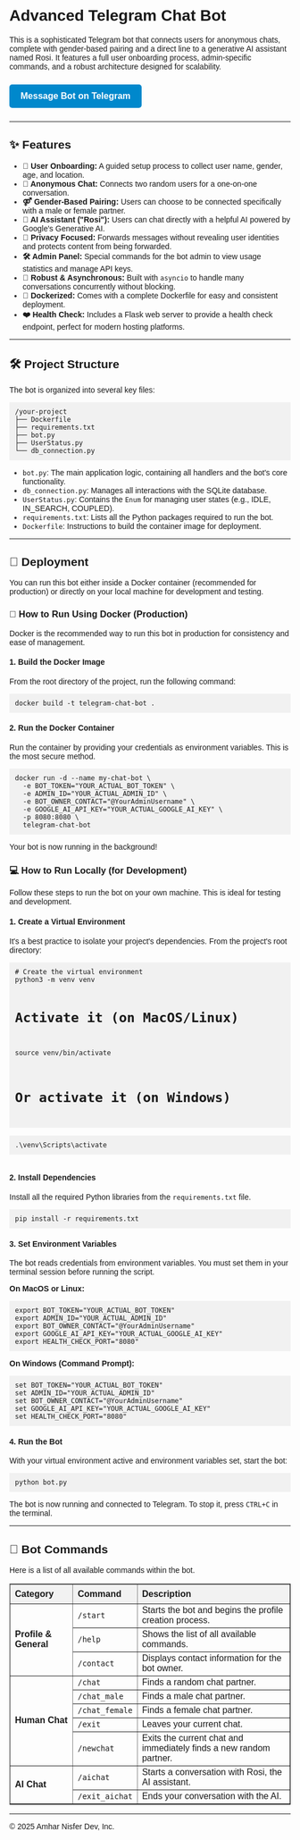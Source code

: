 <!DOCTYPE html>
<html>
<body style="font-family: sans-serif;">
<h1>Advanced Telegram Chat Bot</h1>
<p>This is a sophisticated Telegram bot that connects users for anonymous chats, complete with gender-based pairing and a direct line to a generative AI assistant named Rosi. It features a full user onboarding process, admin-specific commands, and a robust architecture designed for scalability.</p>
<a href="https://t.me/aharchatbot" target="_blank" style="display: inline-block; background-color: #0088cc; color: #ffffff; padding: 12px 20px; margin: 10px 0; text-align: center; text-decoration: none; font-size: 16px; border-radius: 5px; font-weight: bold;">Message Bot on Telegram</a>
<hr>
<h2>✨ Features</h2>
<ul>
<li><strong>👤 User Onboarding:</strong> A guided setup process to collect user name, gender, age, and location.</li>
<li><strong>💬 Anonymous Chat:</strong> Connects two random users for a one-on-one conversation.</li>
<li><strong>⚤ Gender-Based Pairing:</strong> Users can choose to be connected specifically with a male or female partner.</li>
<li><strong>🤖 AI Assistant ("Rosi"):</strong> Users can chat directly with a helpful AI powered by Google's Generative AI.</li>
<li><strong>🔐 Privacy Focused:</strong> Forwards messages without revealing user identities and protects content from being forwarded.</li>
<li><strong>🛠️ Admin Panel:</strong> Special commands for the bot admin to view usage statistics and manage API keys.</li>
<li><strong>🚀 Robust & Asynchronous:</strong> Built with <code>asyncio</code> to handle many conversations concurrently without blocking.</li>
<li><strong>🐳 Dockerized:</strong> Comes with a complete Dockerfile for easy and consistent deployment.</li>
<li><strong>❤️ Health Check:</strong> Includes a Flask web server to provide a health check endpoint, perfect for modern hosting platforms.</li>
</ul>
<hr>
<h2>🛠️ Project Structure</h2>
<p>The bot is organized into several key files:</p>
<pre><code style="background-color: #f1f1f1; display: block; padding: 10px;">/your-project
├── Dockerfile
├── requirements.txt
├── bot.py
├── UserStatus.py
└── db_connection.py
</code></pre>
<ul>
<li><code>bot.py</code>: The main application logic, containing all handlers and the bot's core functionality.</li>
<li><code>db_connection.py</code>: Manages all interactions with the SQLite database.</li>
<li><code>UserStatus.py</code>: Contains the <code>Enum</code> for managing user states (e.g., IDLE, IN_SEARCH, COUPLED).</li>
<li><code>requirements.txt</code>: Lists all the Python packages required to run the bot.</li>
<li><code>Dockerfile</code>: Instructions to build the container image for deployment.</li>
</ul>
<hr>
<h2>🚀 Deployment</h2>
<p>You can run this bot either inside a Docker container (recommended for production) or directly on your local machine for development and testing.</p>

<h3><strong>🐳 How to Run Using Docker (Production)</strong></h3>
<p>Docker is the recommended way to run this bot in production for consistency and ease of management.</p>
<h4><strong>1. Build the Docker Image</strong></h4>
<p>From the root directory of the project, run the following command:</p>
<pre><code style="background-color: #f1f1f1; display: block; padding: 10px;">docker build -t telegram-chat-bot .</code></pre>
<h4><strong>2. Run the Docker Container</strong></h4>
<p>Run the container by providing your credentials as environment variables. This is the most secure method.</p>
<pre><code style="background-color: #f1f1f1; display: block; padding: 10px;">docker run -d --name my-chat-bot \
  -e BOT_TOKEN="YOUR_ACTUAL_BOT_TOKEN" \
  -e ADMIN_ID="YOUR_ACTUAL_ADMIN_ID" \
  -e BOT_OWNER_CONTACT="@YourAdminUsername" \
  -e GOOGLE_AI_API_KEY="YOUR_ACTUAL_GOOGLE_AI_KEY" \
  -p 8080:8080 \
  telegram-chat-bot
</code></pre>
<p>Your bot is now running in the background!</p>

<h3><strong>💻 How to Run Locally (for Development)</strong></h3>
<p>Follow these steps to run the bot on your own machine. This is ideal for testing and development.</p>
<h4><strong>1. Create a Virtual Environment</strong></h4>
<p>It's a best practice to isolate your project's dependencies. From the project's root directory:</p>
<pre><code style="background-color: #f1f1f1; display: block; padding: 10px;"># Create the virtual environment
python3 -m venv venv

# Activate it (on MacOS/Linux)
source venv/bin/activate

# Or activate it (on Windows)
.\\venv\\Scripts\\activate
</code></pre>
<h4><strong>2. Install Dependencies</strong></h4>
<p>Install all the required Python libraries from the <code>requirements.txt</code> file.</p>
<pre><code style="background-color: #f1f1f1; display: block; padding: 10px;">pip install -r requirements.txt
</code></pre>
<h4><strong>3. Set Environment Variables</strong></h4>
<p>The bot reads credentials from environment variables. You must set them in your terminal session before running the script.</p>
<p><strong>On MacOS or Linux:</strong></p>
<pre><code style="background-color: #f1f1f1; display: block; padding: 10px;">export BOT_TOKEN="YOUR_ACTUAL_BOT_TOKEN"
export ADMIN_ID="YOUR_ACTUAL_ADMIN_ID"
export BOT_OWNER_CONTACT="@YourAdminUsername"
export GOOGLE_AI_API_KEY="YOUR_ACTUAL_GOOGLE_AI_KEY"
export HEALTH_CHECK_PORT="8080"
</code></pre>
<p><strong>On Windows (Command Prompt):</strong></p>
<pre><code style="background-color: #f1f1f1; display: block; padding: 10px;">set BOT_TOKEN="YOUR_ACTUAL_BOT_TOKEN"
set ADMIN_ID="YOUR_ACTUAL_ADMIN_ID"
set BOT_OWNER_CONTACT="@YourAdminUsername"
set GOOGLE_AI_API_KEY="YOUR_ACTUAL_GOOGLE_AI_KEY"
set HEALTH_CHECK_PORT="8080"
</code></pre>
<h4><strong>4. Run the Bot</strong></h4>
<p>With your virtual environment active and environment variables set, start the bot:</p>
<pre><code style="background-color: #f1f1f1; display: block; padding: 10px;">python bot.py
</code></pre>
<p>The bot is now running and connected to Telegram. To stop it, press <code>CTRL+C</code> in the terminal.</p>
<hr>
<h2>🤖 Bot Commands</h2>
<p>Here is a list of all available commands within the bot.</p>
<table border="1" style="width:100%; border-collapse: collapse;">
<thead>
<tr style="background-color: #f2f2f2;">
<th style="padding: 8px; text-align: left;">Category</th>
<th style="padding: 8px; text-align: left;">Command</th>
<th style="padding: 8px; text-align: left;">Description</th>
</tr>
</thead>
<tbody>
<tr>
<td rowspan="3"><strong>Profile & General</strong></td>
<td><code>/start</code></td>
<td>Starts the bot and begins the profile creation process.</td>
</tr>
<tr>
<td><code>/help</code></td>
<td>Shows the list of all available commands.</td>
</tr>
<tr>
<td><code>/contact</code></td>
<td>Displays contact information for the bot owner.</td>
</tr>
<tr>
<td rowspan="5"><strong>Human Chat</strong></td>
<td><code>/chat</code></td>
<td>Finds a random chat partner.</td>
</tr>
<tr>
<td><code>/chat_male</code></td>
<td>Finds a male chat partner.</td>
</tr>
<tr>
<td><code>/chat_female</code></td>
<td>Finds a female chat partner.</td>
</tr>
<tr>
<td><code>/exit</code></td>
<td>Leaves your current chat.</td>
</tr>
<tr>
<td><code>/newchat</code></td>
<td>Exits the current chat and immediately finds a new random partner.</td>
</tr>
<tr>
<td rowspan="2"><strong>AI Chat</strong></td>
<td><code>/aichat</code></td>
<td>Starts a conversation with Rosi, the AI assistant.</td>
</tr>
<tr>
<td><code>/exit_aichat</code></td>
<td>Ends your conversation with the AI.</td>
</tr>
</tbody>
</table>
<hr>
<p>© 2025 Amhar Nisfer Dev, Inc.</p>
</body>
</html>
